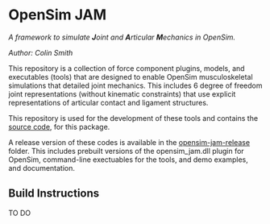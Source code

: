 # OpenSim JAM
_A framework to simulate **J**oint and **A**rticular **M**echanics in OpenSim._

_Author: Colin Smith_

This repository is a collection of force component plugins, models, and executables (tools) that are designed to enable OpenSim musculoskeletal simulations that detailed joint mechanics. This includes 6 degree of freedom joint representations (without kinematic constraints) that use explicit representations of articular contact and ligament structures. 

This repository is used for the development of these tools and contains the [source code](src), for this package.

A release version of these codes is available in the [opensim-jam-release](opensim-jam-release) folder. This includes prebuilt versions of the opensim_jam.dll plugin for OpenSim, command-line exectuables for the tools, and demo examples, and documentation. 

## Build Instructions
TO DO


